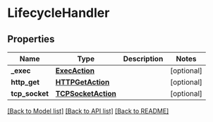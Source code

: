 # LifecycleHandler

## Properties
Name | Type | Description | Notes
------------ | ------------- | ------------- | -------------
**_exec** | [**ExecAction**](ExecAction.md) |  | [optional] 
**http_get** | [**HTTPGetAction**](HTTPGetAction.md) |  | [optional] 
**tcp_socket** | [**TCPSocketAction**](TCPSocketAction.md) |  | [optional] 

[[Back to Model list]](../README.md#documentation-for-models) [[Back to API list]](../README.md#documentation-for-api-endpoints) [[Back to README]](../README.md)

